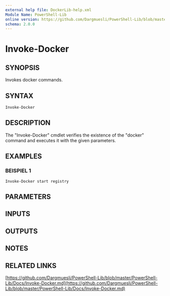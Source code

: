 ```yaml
---
external help file: DockerLib-help.xml
Module Name: PowerShell-Lib
online version: https://github.com/Dargmuesli/PowerShell-Lib/blob/master/PowerShell-Lib/Docs/Invoke-Docker.md
schema: 2.0.0
---
```


# Invoke-Docker

## SYNOPSIS
Invokes docker commands.

## SYNTAX

```
Invoke-Docker
```

## DESCRIPTION
The "Invoke-Docker" cmdlet verifies the existence of the "docker" command and executes it with the given parameters.

## EXAMPLES

### BEISPIEL 1
```
Invoke-Docker start registry
```

## PARAMETERS

## INPUTS

## OUTPUTS

## NOTES

## RELATED LINKS

[https://github.com/Dargmuesli/PowerShell-Lib/blob/master/PowerShell-Lib/Docs/Invoke-Docker.md](https://github.com/Dargmuesli/PowerShell-Lib/blob/master/PowerShell-Lib/Docs/Invoke-Docker.md)

